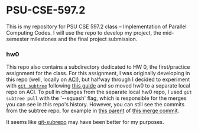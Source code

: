 # PSU-CSE-597.2

This is my repository for PSU CSE 597.2 class – Implementation of Parallel Computing Codes. I will use the repo to develop my project,
the mid-semester milestones and the final project submission. 

### hw0
This repo also contains a subdirectory dedicated to HW 0, the first/practice assignment for the class. For this assignment, 
I was originally developing in this repo (well, locally on [ACI](https://ics.psu.edu/computing-services/)), but halfway through I decided to 
experiment with [`git subtree`](https://github.com/git/git/blob/master/contrib/subtree/git-subtree.txt) following 
[this guide](https://medium.com/@porteneuve/mastering-git-subtrees-943d29a798ec) and so moved hw0 to a 
separate local repo on ACI. To pull in changes from the separate local hw0 repo, I used `git subtree pull` with the '--squash' flag, 
which is responsible for the merges you can see in this repo's history. However, you can still see the commits from the subtree repo, for 
example in [this parent](https://github.com/zmoon92/PSU-CSE-597.2/commit/666787c23aa963d07369ab2873a517a26c65531a) of 
[this merge commit](https://github.com/zmoon92/PSU-CSE-597.2/commit/37e81dd566ed6a6a783e9a5a940363ba9ab90a5d).

It seems like 
[git-subrepo](https://github.com/ingydotnet/git-subrepo) may have been better for my purposes. 
